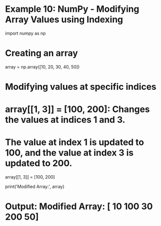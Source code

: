 # Example 10: NumPy - Modifying Array Values using Indexing
import numpy as np

# Creating an array
array = np.array([10, 20, 30, 40, 50])

# Modifying values at specific indices
# array[[1, 3]] = [100, 200]: Changes the values at indices 1 and 3.
# The value at index 1 is updated to 100, and the value at index 3 is updated to 200.

array[[1, 3]] = [100, 200]

print('Modified Array:', array)
# Output: Modified Array: [ 10 100  30 200  50]
